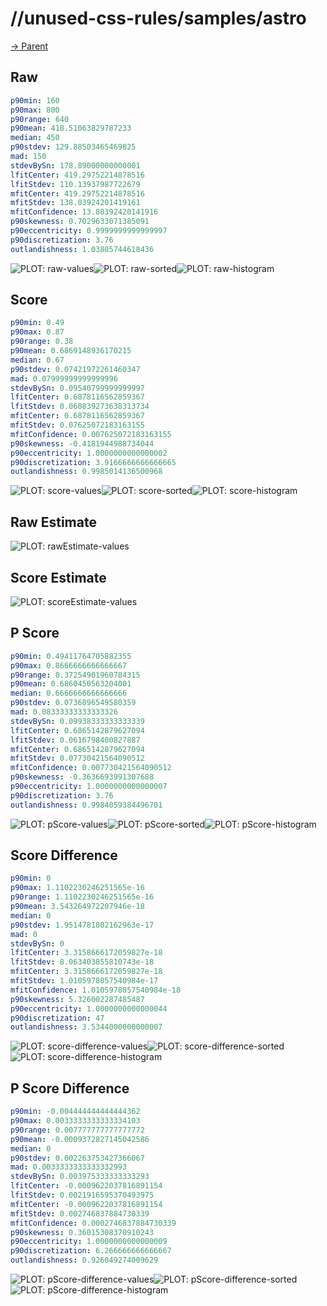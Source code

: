 
# //unused-css-rules/samples/astro

[→ Parent](../..)


## Raw


```yaml
p90min: 160
p90max: 800
p90range: 640
p90mean: 418.51063829787233
median: 450
p90stdev: 129.88503465469825
mad: 150
stdevBySn: 178.89000000000001
lfitCenter: 419.29752214878516
lfitStdev: 110.13937987722679
mfitCenter: 419.29752214878516
mfitStdev: 138.03924201419161
mfitConfidence: 13.80392420141916
p90skewness: 0.7029633071385091
p90eccentricity: 0.9999999999999997
p90discretization: 3.76
outlandishness: 1.03805744618436

```

![PLOT: raw-values](./raw/values.svg)![PLOT: raw-sorted](./raw/sorted.svg)![PLOT: raw-histogram](./raw/histogram.svg)
## Score


```yaml
p90min: 0.49
p90max: 0.87
p90range: 0.38
p90mean: 0.6869148936170215
median: 0.67
p90stdev: 0.07421972261460347
mad: 0.07999999999999996
stdevBySn: 0.09540799999999997
lfitCenter: 0.6878116562859367
lfitStdev: 0.060839273638313734
mfitCenter: 0.6878116562859367
mfitStdev: 0.07625072183163155
mfitConfidence: 0.007625072183163155
p90skewness: -0.4181944988734044
p90eccentricity: 1.0000000000000002
p90discretization: 3.9166666666666665
outlandishness: 0.9985014136500968

```

![PLOT: score-values](./score/values.svg)![PLOT: score-sorted](./score/sorted.svg)![PLOT: score-histogram](./score/histogram.svg)
## Raw Estimate

![PLOT: rawEstimate-values](./rawEstimate/values.svg)
## Score Estimate

![PLOT: scoreEstimate-values](./scoreEstimate/values.svg)
## P Score


```yaml
p90min: 0.49411764705882355
p90max: 0.8666666666666667
p90range: 0.37254901960784315
p90mean: 0.6860450563204001
median: 0.6666666666666666
p90stdev: 0.0736896549580359
mad: 0.08333333333333326
stdevBySn: 0.09938333333333339
lfitCenter: 0.6865142879627094
lfitStdev: 0.0616798400827887
mfitCenter: 0.6865142879627094
mfitStdev: 0.07730421564090512
mfitConfidence: 0.007730421564090512
p90skewness: -0.3636693991307688
p90eccentricity: 1.0000000000000007
p90discretization: 3.76
outlandishness: 0.9984059384496701

```

![PLOT: pScore-values](./pScore/values.svg)![PLOT: pScore-sorted](./pScore/sorted.svg)![PLOT: pScore-histogram](./pScore/histogram.svg)
## Score Difference


```yaml
p90min: 0
p90max: 1.1102230246251565e-16
p90range: 1.1102230246251565e-16
p90mean: 3.543264972207946e-18
median: 0
p90stdev: 1.9514781802162963e-17
mad: 0
stdevBySn: 0
lfitCenter: 3.3158666172059827e-18
lfitStdev: 8.063403855810743e-18
mfitCenter: 3.3158666172059827e-18
mfitStdev: 1.0105978057540984e-17
mfitConfidence: 1.0105978057540984e-18
p90skewness: 5.326002287485487
p90eccentricity: 1.0000000000000044
p90discretization: 47
outlandishness: 3.5344000000000007

```

![PLOT: score-difference-values](./score-difference/values.svg)![PLOT: score-difference-sorted](./score-difference/sorted.svg)![PLOT: score-difference-histogram](./score-difference/histogram.svg)
## P Score Difference


```yaml
p90min: -0.004444444444444362
p90max: 0.0033333333333334103
p90range: 0.007777777777777772
p90mean: -0.0009372827145042586
median: 0
p90stdev: 0.002263753427366067
mad: 0.0033333333333332993
stdevBySn: 0.003975333333333293
lfitCenter: -0.0009622037816891154
lfitStdev: 0.0021916595370493975
mfitCenter: -0.0009622037816891154
mfitStdev: 0.002746837884730339
mfitConfidence: 0.0002746837884730339
p90skewness: 0.36015308370910243
p90eccentricity: 1.0000000000000009
p90discretization: 6.266666666666667
outlandishness: 0.926049274009629

```

![PLOT: pScore-difference-values](./pScore-difference/values.svg)![PLOT: pScore-difference-sorted](./pScore-difference/sorted.svg)![PLOT: pScore-difference-histogram](./pScore-difference/histogram.svg)